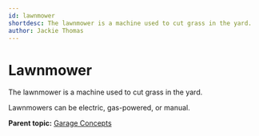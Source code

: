 ```yaml
---
id: lawnmower
shortdesc: The lawnmower is a machine used to cut grass in the yard.
author: Jackie Thomas
---
```


# Lawnmower

The lawnmower is a machine used to cut grass in the yard.

Lawnmowers can be electric, gas-powered, or manual.

**Parent topic:** [Garage Concepts](garageconceptsoverview.md "A well-stocked garage can be the envy of the neighborhood.")



